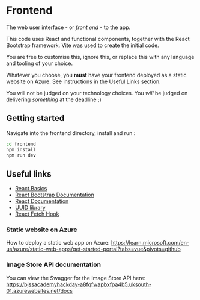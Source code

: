 # Frontend

The web user interface - or _front end_ - to the app.

This code uses React and functional components, together with the React Bootstrap framework. Vite was used to create the initial code.

You are free to customise this, ignore this, or replace this with any language and tooling of your choice.

Whatever you choose, you **must** have your frontend deployed as a static website on Azure. See instructions in the Useful Links section.

You will not be judged on your technology choices. You _will_ be judged on delivering _something_ at the deadline ;)

## Getting started

Navigate into the frontend directory, install and run :

```bash
cd frontend
npm install
npm run dev
```

## Useful links

- [React Basics](https://github.com/bjssacademy/react-basics)
- [React Bootstrap Documentation](https://react-bootstrap.netlify.app/)
- [React Documentation](https://react.dev)
- [UUID library](https://www.npmjs.com/package/uuid)
- [React Fetch Hook](https://www.npmjs.com/package/react-fetch-hook)

### Static website on Azure

How to deploy a static web app on Azure: https://learn.microsoft.com/en-us/azure/static-web-apps/get-started-portal?tabs=vue&pivots=github

### Image Store API documentation

You can view the Swagger for the Image Store API here: https://bjssacademyhackday-a8fqfwapbxfpa4b5.uksouth-01.azurewebsites.net/docs
